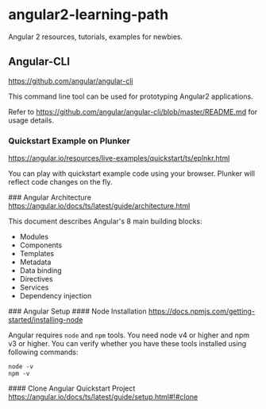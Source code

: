 # angular2-learning-path
Angular 2 resources, tutorials, examples for newbies.

## Angular-CLI
https://github.com/angular/angular-cli

This command line tool can be used for prototyping Angular2 applications.
 
Refer to https://github.com/angular/angular-cli/blob/master/README.md for usage details.

### Quickstart Example on Plunker
https://angular.io/resources/live-examples/quickstart/ts/eplnkr.html

You can play with quickstart example code using your browser. Plunker will reflect code changes on the fly.

### Angular Architecture
https://angular.io/docs/ts/latest/guide/architecture.html

This document describes Angular's 8 main building blocks:
- Modules
-  Components
-   Templates
-   Metadata
-   Data binding
-   Directives
-   Services
-   Dependency injection

### Angular Setup
#### Node Installation
https://docs.npmjs.com/getting-started/installing-node

Angular requires `node` and `npm` tools. You need node v4 or higher and npm v3 or higher. You can verify whether you have these tools installed using following commands:

    node -v
    npm -v
    
#### Clone Angular Quickstart Project
https://angular.io/docs/ts/latest/guide/setup.html#!#clone
